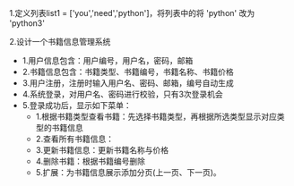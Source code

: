 1.定义列表list1 = ['you','need','python']，将列表中的将 'python' 改为 'python3'

2.设计一个书籍信息管理系统
- 1.用户信息包含：用户编号，用户名，密码，邮箱
- 2.书籍信息包含：书籍类型、书籍编号，书籍名称、书籍价格
- 3.用户注册，注册时输入用户名、密码、邮箱，编号自动生成
- 4.系统登录，对用户名、密码进行校验，只有3次登录机会
- 5.登录成功后，显示如下菜单：
  - 1.根据书籍类型查看书籍：先选择书籍类型，再根据所选类型显示对应类型的书籍信息
  - 2.查看所有书籍信息：
  - 3.更新书籍信息：更新书籍名称与价格
  - 4.删除书籍：根据书籍编号删除
  - 5.扩展：为书籍信息展示添加分页(上一页、下一页)。